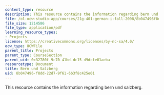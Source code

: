 ```yaml
---
content_type: resource
description: This resource contains the information regarding bern und salzberg.
file: /ol-ocw-studio-app/courses/21g-401-german-i-fall-2008/8b047496f8dd22d79f616b3f8c425e01_MIT21G_401F08_group2.pdf
file_size: 1214586
file_type: application/pdf
learning_resource_types:
- Projects
license: https://creativecommons.org/licenses/by-nc-sa/4.0/
ocw_type: OCWFile
parent_title: Projects
parent_type: CourseSection
parent_uid: 0c32780f-9c70-41bd-dc15-d9dcfe01aeba
resourcetype: Document
title: Bern und Salzberg
uid: 8b047496-f8dd-22d7-9f61-6b3f8c425e01
---
```

This resource contains the information regarding bern und salzberg.